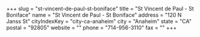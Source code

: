 +++
slug = "st-vincent-de-paul-st-boniface"
title = "St Vincent de Paul - St Boniface"
name = "St Vincent de Paul - St Boniface"
address = "120 N Janss St"
cityIndexKey = "city-ca-anaheim"
city = "Anaheim"
state = "CA"
postal = "92805"
website = ""
phone = "714-956-3110"
fax = ""
+++
